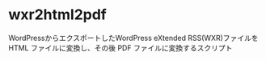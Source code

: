 # wxr2html2pdf
WordPressからエクスポートしたWordPress eXtended RSS(WXR)ファイルを HTML ファイルに変換し、その後 PDF ファイルに変換するスクリプト
